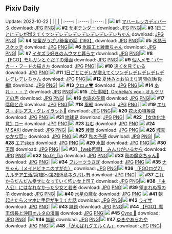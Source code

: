 ## Pixiv Daily
Update: 2022-10-22
|      |      |      |
| :----: | :----: | :----: |
|![](https://pixiv.microyu.workers.dev/c/240x480/img-master/img/2022/10/20/00/00/07/102074066_p0_master1200.jpg) **#1** [マハールッカディバータ](https://www.pixiv.net/artworks/102074066) download: [JPG](https://pixiv.microyu.workers.dev/img-original/img/2022/10/20/00/00/07/102074066_p0.jpg) [PNG](https://pixiv.microyu.workers.dev/img-original/img/2022/10/20/00/00/07/102074066_p0.png)|![](https://pixiv.microyu.workers.dev/c/240x480/img-master/img/2022/10/20/00/00/10/102074093_p0_master1200.jpg) **#2** [サボテンダー](https://www.pixiv.net/artworks/102074093) download: [JPG](https://pixiv.microyu.workers.dev/img-original/img/2022/10/20/00/00/10/102074093_p0.jpg) [PNG](https://pixiv.microyu.workers.dev/img-original/img/2022/10/20/00/00/10/102074093_p0.png)|![](https://pixiv.microyu.workers.dev/c/240x480/img-master/img/2022/10/20/00/00/11/102074100_p0_master1200.jpg) **#3** [1日ごとにデレが増えてくツンデレデレデレデレデレデレデレちゃん](https://www.pixiv.net/artworks/102074100) download: [JPG](https://pixiv.microyu.workers.dev/img-original/img/2022/10/20/00/00/11/102074100_p0.jpg) [PNG](https://pixiv.microyu.workers.dev/img-original/img/2022/10/20/00/00/11/102074100_p0.png)|
|![](https://pixiv.microyu.workers.dev/c/240x480/img-master/img/2022/10/21/19/00/06/102113858_p0_master1200.jpg) **#4** [先輩がうざい後輩の話【193】](https://www.pixiv.net/artworks/102113858) download: [JPG](https://pixiv.microyu.workers.dev/img-original/img/2022/10/21/19/00/06/102113858_p0.jpg) [PNG](https://pixiv.microyu.workers.dev/img-original/img/2022/10/21/19/00/06/102113858_p0.png)|![](https://pixiv.microyu.workers.dev/c/240x480/img-master/img/2022/10/21/07/30/01/102104039_p0_master1200.jpg) **#5** [水晶玉スケッチ](https://www.pixiv.net/artworks/102104039) download: [JPG](https://pixiv.microyu.workers.dev/img-original/img/2022/10/21/07/30/01/102104039_p0.jpg) [PNG](https://pixiv.microyu.workers.dev/img-original/img/2022/10/21/07/30/01/102104039_p0.png)|![](https://pixiv.microyu.workers.dev/c/240x480/img-master/img/2022/10/21/00/00/11/102097803_p0_master1200.jpg) **#6** [氷細工と綾華ちゃん](https://www.pixiv.net/artworks/102097803) download: [JPG](https://pixiv.microyu.workers.dev/img-original/img/2022/10/21/00/00/11/102097803_p0.jpg) [PNG](https://pixiv.microyu.workers.dev/img-original/img/2022/10/21/00/00/11/102097803_p0.png)|
|![](https://pixiv.microyu.workers.dev/c/240x480/img-master/img/2022/10/20/15/14/32/102085715_p0_master1200.jpg) **#7** [イタズラ好きのムウマと暮らす](https://www.pixiv.net/artworks/102085715) download: [JPG](https://pixiv.microyu.workers.dev/img-original/img/2022/10/20/15/14/32/102085715_p0.jpg) [PNG](https://pixiv.microyu.workers.dev/img-original/img/2022/10/20/15/14/32/102085715_p0.png)|![](https://pixiv.microyu.workers.dev/c/240x480/img-master/img/2022/10/20/19/01/20/102089586_p0_master1200.jpg) **#8** [【FGO】モルガンとぐだ子の漫画](https://www.pixiv.net/artworks/102089586) download: [JPG](https://pixiv.microyu.workers.dev/img-original/img/2022/10/20/19/01/20/102089586_p0.jpg) [PNG](https://pixiv.microyu.workers.dev/img-original/img/2022/10/20/19/01/20/102089586_p0.png)|![](https://pixiv.microyu.workers.dev/c/240x480/img-master/img/2022/10/21/08/00/03/102104346_p0_master1200.jpg) **#9** [個人メモ：パーカー・フードの描き方](https://www.pixiv.net/artworks/102104346) download: [JPG](https://pixiv.microyu.workers.dev/img-original/img/2022/10/21/08/00/03/102104346_p0.jpg) [PNG](https://pixiv.microyu.workers.dev/img-original/img/2022/10/21/08/00/03/102104346_p0.png)|
|![](https://pixiv.microyu.workers.dev/c/240x480/img-master/img/2022/10/21/00/00/10/102097793_p0_master1200.jpg) **#10** [遠くを見ている](https://www.pixiv.net/artworks/102097793) download: [JPG](https://pixiv.microyu.workers.dev/img-original/img/2022/10/21/00/00/10/102097793_p0.jpg) [PNG](https://pixiv.microyu.workers.dev/img-original/img/2022/10/21/00/00/10/102097793_p0.png)|![](https://pixiv.microyu.workers.dev/c/240x480/img-master/img/2022/10/21/00/00/01/102097704_p0_master1200.jpg) **#11** [1日ごとにデレが増えてくツンデレデレデレデレデレデレデレちゃん](https://www.pixiv.net/artworks/102097704) download: [JPG](https://pixiv.microyu.workers.dev/img-original/img/2022/10/21/00/00/01/102097704_p0.jpg) [PNG](https://pixiv.microyu.workers.dev/img-original/img/2022/10/21/00/00/01/102097704_p0.png)|![](https://pixiv.microyu.workers.dev/c/240x480/img-master/img/2022/10/21/09/25/33/102105138_p0_master1200.jpg) **#12** [夏休みとお泊まり週間の話(後編)](https://www.pixiv.net/artworks/102105138) download: [JPG](https://pixiv.microyu.workers.dev/img-original/img/2022/10/21/09/25/33/102105138_p0.jpg) [PNG](https://pixiv.microyu.workers.dev/img-original/img/2022/10/21/09/25/33/102105138_p0.png)|
|![](https://pixiv.microyu.workers.dev/c/240x480/img-master/img/2022/10/21/00/28/18/102097849_p0_master1200.jpg) **#13** [クロミ♥](https://www.pixiv.net/artworks/102097849) download: [JPG](https://pixiv.microyu.workers.dev/img-original/img/2022/10/21/00/28/18/102097849_p0.jpg) [PNG](https://pixiv.microyu.workers.dev/img-original/img/2022/10/21/00/28/18/102097849_p0.png)|![](https://pixiv.microyu.workers.dev/c/240x480/img-master/img/2022/10/20/01/33/23/102076558_p0_master1200.jpg) **#14** [あれ・・・？](https://www.pixiv.net/artworks/102076558) download: [JPG](https://pixiv.microyu.workers.dev/img-original/img/2022/10/20/01/33/23/102076558_p0.jpg) [PNG](https://pixiv.microyu.workers.dev/img-original/img/2022/10/20/01/33/23/102076558_p0.png)|![](https://pixiv.microyu.workers.dev/c/240x480/img-master/img/2022/10/21/00/00/10/102097790_p0_master1200.jpg) **#15** [【仕事絵】Orchelia's vox - オルケリアの声](https://www.pixiv.net/artworks/102097790) download: [JPG](https://pixiv.microyu.workers.dev/img-original/img/2022/10/21/00/00/10/102097790_p0.jpg) [PNG](https://pixiv.microyu.workers.dev/img-original/img/2022/10/21/00/00/10/102097790_p0.png)|
|![](https://pixiv.microyu.workers.dev/c/240x480/img-master/img/2022/10/21/00/00/06/102097755_p0_master1200.jpg) **#16** [水底の花畑](https://www.pixiv.net/artworks/102097755) download: [JPG](https://pixiv.microyu.workers.dev/img-original/img/2022/10/21/00/00/06/102097755_p0.jpg) [PNG](https://pixiv.microyu.workers.dev/img-original/img/2022/10/21/00/00/06/102097755_p0.png)|![](https://pixiv.microyu.workers.dev/c/240x480/img-master/img/2022/10/21/01/23/00/102097788_p0_master1200.jpg) **#17** [階段と花](https://www.pixiv.net/artworks/102097788) download: [JPG](https://pixiv.microyu.workers.dev/img-original/img/2022/10/21/01/23/00/102097788_p0.jpg) [PNG](https://pixiv.microyu.workers.dev/img-original/img/2022/10/21/01/23/00/102097788_p0.png)|![](https://pixiv.microyu.workers.dev/c/240x480/img-master/img/2022/10/21/00/00/08/102097776_p0_master1200.jpg) **#18** [風船](https://www.pixiv.net/artworks/102097776) download: [JPG](https://pixiv.microyu.workers.dev/img-original/img/2022/10/21/00/00/08/102097776_p0.jpg) [PNG](https://pixiv.microyu.workers.dev/img-original/img/2022/10/21/00/00/08/102097776_p0.png)|
|![](https://pixiv.microyu.workers.dev/c/240x480/img-master/img/2022/10/20/00/00/09/102074084_p0_master1200.jpg) **#19** [エリス・ボレアス・グレイラット🔪](https://www.pixiv.net/artworks/102074084) download: [JPG](https://pixiv.microyu.workers.dev/img-original/img/2022/10/20/00/00/09/102074084_p0.jpg) [PNG](https://pixiv.microyu.workers.dev/img-original/img/2022/10/20/00/00/09/102074084_p0.png)|![](https://pixiv.microyu.workers.dev/c/240x480/img-master/img/2022/10/21/00/00/19/102097866_p0_master1200.jpg) **#20** [花火の特等席](https://www.pixiv.net/artworks/102097866) download: [JPG](https://pixiv.microyu.workers.dev/img-original/img/2022/10/21/00/00/19/102097866_p0.jpg) [PNG](https://pixiv.microyu.workers.dev/img-original/img/2022/10/21/00/00/19/102097866_p0.png)|![](https://pixiv.microyu.workers.dev/c/240x480/img-master/img/2022/10/21/00/00/04/102097737_p0_master1200.jpg) **#21** [地球見](https://www.pixiv.net/artworks/102097737) download: [JPG](https://pixiv.microyu.workers.dev/img-original/img/2022/10/21/00/00/04/102097737_p0.jpg) [PNG](https://pixiv.microyu.workers.dev/img-original/img/2022/10/21/00/00/04/102097737_p0.png)|
|![](https://pixiv.microyu.workers.dev/c/240x480/img-master/img/2022/10/20/15/08/06/102085625_p0_master1200.jpg) **#22** [【女体化注意】ロー](https://www.pixiv.net/artworks/102085625) download: [JPG](https://pixiv.microyu.workers.dev/img-original/img/2022/10/20/15/08/06/102085625_p0.jpg) [PNG](https://pixiv.microyu.workers.dev/img-original/img/2022/10/20/15/08/06/102085625_p0.png)|![](https://pixiv.microyu.workers.dev/c/240x480/img-master/img/2022/10/21/00/00/06/102097753_p0_master1200.jpg) **#23** [ねむ](https://www.pixiv.net/artworks/102097753) download: [JPG](https://pixiv.microyu.workers.dev/img-original/img/2022/10/21/00/00/06/102097753_p0.jpg) [PNG](https://pixiv.microyu.workers.dev/img-original/img/2022/10/21/00/00/06/102097753_p0.png)|![](https://pixiv.microyu.workers.dev/c/240x480/img-master/img/2022/10/21/19/58/28/102115202_p0_master1200.jpg) **#24** [MISAKI](https://www.pixiv.net/artworks/102115202) download: [JPG](https://pixiv.microyu.workers.dev/img-original/img/2022/10/21/19/58/28/102115202_p0.jpg) [PNG](https://pixiv.microyu.workers.dev/img-original/img/2022/10/21/19/58/28/102115202_p0.png)|
|![](https://pixiv.microyu.workers.dev/c/240x480/img-master/img/2022/10/20/04/30/05/102078690_p0_master1200.jpg) **#25** [綾華](https://www.pixiv.net/artworks/102078690) download: [JPG](https://pixiv.microyu.workers.dev/img-original/img/2022/10/20/04/30/05/102078690_p0.jpg) [PNG](https://pixiv.microyu.workers.dev/img-original/img/2022/10/20/04/30/05/102078690_p0.png)|![](https://pixiv.microyu.workers.dev/c/240x480/img-master/img/2022/10/21/19/58/34/102115207_p0_master1200.jpg) **#26** [城真ゆかな😈✨](https://www.pixiv.net/artworks/102115207) download: [JPG](https://pixiv.microyu.workers.dev/img-original/img/2022/10/21/19/58/34/102115207_p0.jpg) [PNG](https://pixiv.microyu.workers.dev/img-original/img/2022/10/21/19/58/34/102115207_p0.png)|![](https://pixiv.microyu.workers.dev/c/240x480/img-master/img/2022/10/21/00/00/04/102097732_p0_master1200.jpg) **#27** [秋の予感](https://www.pixiv.net/artworks/102097732) download: [JPG](https://pixiv.microyu.workers.dev/img-original/img/2022/10/21/00/00/04/102097732_p0.jpg) [PNG](https://pixiv.microyu.workers.dev/img-original/img/2022/10/21/00/00/04/102097732_p0.png)|
|![](https://pixiv.microyu.workers.dev/c/240x480/img-master/img/2022/10/21/00/00/09/102097783_p0_master1200.jpg) **#28** [エアskeb](https://www.pixiv.net/artworks/102097783) download: [JPG](https://pixiv.microyu.workers.dev/img-original/img/2022/10/21/00/00/09/102097783_p0.jpg) [PNG](https://pixiv.microyu.workers.dev/img-original/img/2022/10/21/00/00/09/102097783_p0.png)|![](https://pixiv.microyu.workers.dev/c/240x480/img-master/img/2022/10/20/00/00/11/102074109_p0_master1200.jpg) **#29** [水獣](https://www.pixiv.net/artworks/102074109) download: [JPG](https://pixiv.microyu.workers.dev/img-original/img/2022/10/20/00/00/11/102074109_p0.jpg) [PNG](https://pixiv.microyu.workers.dev/img-original/img/2022/10/20/00/00/11/102074109_p0.png)|![](https://pixiv.microyu.workers.dev/c/240x480/img-master/img/2022/10/20/21/24/29/102093156_p0_master1200.jpg) **#30** [无题](https://www.pixiv.net/artworks/102093156) download: [JPG](https://pixiv.microyu.workers.dev/img-original/img/2022/10/20/21/24/29/102093156_p0.jpg) [PNG](https://pixiv.microyu.workers.dev/img-original/img/2022/10/20/21/24/29/102093156_p0.png)|
|![](https://pixiv.microyu.workers.dev/c/240x480/img-master/img/2022/10/20/18/23/15/102088819_p0_master1200.jpg) **#31** [【web再録】　みんながいるから](https://www.pixiv.net/artworks/102088819) download: [JPG](https://pixiv.microyu.workers.dev/img-original/img/2022/10/20/18/23/15/102088819_p0.jpg) [PNG](https://pixiv.microyu.workers.dev/img-original/img/2022/10/20/18/23/15/102088819_p0.png)|![](https://pixiv.microyu.workers.dev/c/240x480/img-master/img/2022/10/21/19/59/21/102115229_p0_master1200.jpg) **#32** [No.01_Tia](https://www.pixiv.net/artworks/102115229) download: [JPG](https://pixiv.microyu.workers.dev/img-original/img/2022/10/21/19/59/21/102115229_p0.jpg) [PNG](https://pixiv.microyu.workers.dev/img-original/img/2022/10/21/19/59/21/102115229_p0.png)|![](https://pixiv.microyu.workers.dev/c/240x480/img-master/img/2022/10/20/00/00/07/102074065_p0_master1200.jpg) **#33** [秋の魔女ちゃん🍁](https://www.pixiv.net/artworks/102074065) download: [JPG](https://pixiv.microyu.workers.dev/img-original/img/2022/10/20/00/00/07/102074065_p0.jpg) [PNG](https://pixiv.microyu.workers.dev/img-original/img/2022/10/20/00/00/07/102074065_p0.png)|
|![](https://pixiv.microyu.workers.dev/c/240x480/img-master/img/2022/10/21/21/45/32/102118183_p0_master1200.jpg) **#34** [フルーツうさぎ](https://www.pixiv.net/artworks/102118183) download: [JPG](https://pixiv.microyu.workers.dev/img-original/img/2022/10/21/21/45/32/102118183_p0.jpg) [PNG](https://pixiv.microyu.workers.dev/img-original/img/2022/10/21/21/45/32/102118183_p0.png)|![](https://pixiv.microyu.workers.dev/c/240x480/img-master/img/2022/10/20/11/47/11/102082895_p0_master1200.jpg) **#35** [ナちゃん（メイドビキニのすがた）](https://www.pixiv.net/artworks/102082895) download: [JPG](https://pixiv.microyu.workers.dev/img-original/img/2022/10/20/11/47/11/102082895_p0.jpg) [PNG](https://pixiv.microyu.workers.dev/img-original/img/2022/10/20/11/47/11/102082895_p0.png)|![](https://pixiv.microyu.workers.dev/c/240x480/img-master/img/2022/10/20/21/27/42/102093248_p0_master1200.jpg) **#36** [〔FGOログ2〕カルデア生活/第1部〜第2部5章ネタバレ有](https://www.pixiv.net/artworks/102093248) download: [JPG](https://pixiv.microyu.workers.dev/img-original/img/2022/10/20/21/27/42/102093248_p0.jpg) [PNG](https://pixiv.microyu.workers.dev/img-original/img/2022/10/20/21/27/42/102093248_p0.png)|
|![](https://pixiv.microyu.workers.dev/c/240x480/img-master/img/2022/10/20/17/29/52/102087784_p0_master1200.jpg) **#37** [これからだんだん幸せになっていく怖い女上司７](https://www.pixiv.net/artworks/102087784) download: [JPG](https://pixiv.microyu.workers.dev/img-original/img/2022/10/20/17/29/52/102087784_p0.jpg) [PNG](https://pixiv.microyu.workers.dev/img-original/img/2022/10/20/17/29/52/102087784_p0.png)|![](https://pixiv.microyu.workers.dev/c/240x480/img-master/img/2022/10/21/17/35/18/102111942_p0_master1200.jpg) **#38** [『主人公』にはなれなかった少女と若者](https://www.pixiv.net/artworks/102111942) download: [JPG](https://pixiv.microyu.workers.dev/img-original/img/2022/10/21/17/35/18/102111942_p0.jpg) [PNG](https://pixiv.microyu.workers.dev/img-original/img/2022/10/21/17/35/18/102111942_p0.png)|![](https://pixiv.microyu.workers.dev/c/240x480/img-master/img/2022/10/20/00/00/11/102074104_p0_master1200.jpg) **#39** [望まれぬ竜の子](https://www.pixiv.net/artworks/102074104) download: [JPG](https://pixiv.microyu.workers.dev/img-original/img/2022/10/20/00/00/11/102074104_p0.jpg) [PNG](https://pixiv.microyu.workers.dev/img-original/img/2022/10/20/00/00/11/102074104_p0.png)|
|![](https://pixiv.microyu.workers.dev/c/240x480/img-master/img/2022/10/20/19/45/46/102090522_p0_master1200.jpg) **#40** [水星の魔女](https://www.pixiv.net/artworks/102090522) download: [JPG](https://pixiv.microyu.workers.dev/img-original/img/2022/10/20/19/45/46/102090522_p0.jpg) [PNG](https://pixiv.microyu.workers.dev/img-original/img/2022/10/20/19/45/46/102090522_p0.png)|![](https://pixiv.microyu.workers.dev/c/240x480/img-master/img/2022/10/21/14/30/48/102108969_p0_master1200.jpg) **#41** [朝起きたらスマホに手足が生えてた話](https://www.pixiv.net/artworks/102108969) download: [JPG](https://pixiv.microyu.workers.dev/img-original/img/2022/10/21/14/30/48/102108969_p0.jpg) [PNG](https://pixiv.microyu.workers.dev/img-original/img/2022/10/21/14/30/48/102108969_p0.png)|![](https://pixiv.microyu.workers.dev/c/240x480/img-master/img/2022/10/20/02/09/31/102077144_p0_master1200.jpg) **#42** [ライザ](https://www.pixiv.net/artworks/102077144) download: [JPG](https://pixiv.microyu.workers.dev/img-original/img/2022/10/20/02/09/31/102077144_p0.jpg) [PNG](https://pixiv.microyu.workers.dev/img-original/img/2022/10/20/02/09/31/102077144_p0.png)|
|![](https://pixiv.microyu.workers.dev/c/240x480/img-master/img/2022/10/21/20/43/09/102116399_p0_master1200.jpg) **#43** [無題](https://www.pixiv.net/artworks/102116399) download: [JPG](https://pixiv.microyu.workers.dev/img-original/img/2022/10/21/20/43/09/102116399_p0.jpg) [PNG](https://pixiv.microyu.workers.dev/img-original/img/2022/10/21/20/43/09/102116399_p0.png)|![](https://pixiv.microyu.workers.dev/c/240x480/img-master/img/2022/10/21/22/27/12/102119494_p0_master1200.jpg) **#44** [【FGO】魔王信長と沖田オルタの漫画](https://www.pixiv.net/artworks/102119494) download: [JPG](https://pixiv.microyu.workers.dev/img-original/img/2022/10/21/22/27/12/102119494_p0.jpg) [PNG](https://pixiv.microyu.workers.dev/img-original/img/2022/10/21/22/27/12/102119494_p0.png)|![](https://pixiv.microyu.workers.dev/c/240x480/img-master/img/2022/10/21/04/07/42/102102272_p0_master1200.jpg) **#45** [Cyno 🌟](https://www.pixiv.net/artworks/102102272) download: [JPG](https://pixiv.microyu.workers.dev/img-original/img/2022/10/21/04/07/42/102102272_p0.jpg) [PNG](https://pixiv.microyu.workers.dev/img-original/img/2022/10/21/04/07/42/102102272_p0.png)|
|![](https://pixiv.microyu.workers.dev/c/240x480/img-master/img/2022/10/20/12/46/15/102083763_p0_master1200.jpg) **#46** [無題](https://www.pixiv.net/artworks/102083763) download: [JPG](https://pixiv.microyu.workers.dev/img-original/img/2022/10/20/12/46/15/102083763_p0.jpg) [PNG](https://pixiv.microyu.workers.dev/img-original/img/2022/10/20/12/46/15/102083763_p0.png)|![](https://pixiv.microyu.workers.dev/c/240x480/img-master/img/2022/10/21/07/05/02/102103818_p0_master1200.jpg) **#47** [ゆきやあられや](https://www.pixiv.net/artworks/102103818) download: [JPG](https://pixiv.microyu.workers.dev/img-original/img/2022/10/21/07/05/02/102103818_p0.jpg) [PNG](https://pixiv.microyu.workers.dev/img-original/img/2022/10/21/07/05/02/102103818_p0.png)|![](https://pixiv.microyu.workers.dev/c/240x480/img-master/img/2022/10/20/00/01/12/102074234_p0_master1200.jpg) **#48** [「がんばれグエルくん」](https://www.pixiv.net/artworks/102074234) download: [JPG](https://pixiv.microyu.workers.dev/img-original/img/2022/10/20/00/01/12/102074234_p0.jpg) [PNG](https://pixiv.microyu.workers.dev/img-original/img/2022/10/20/00/01/12/102074234_p0.png)|
